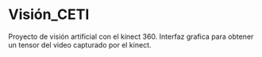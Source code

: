 # Visión_CETI
Proyecto de visión artificial con el kinect 360. Interfaz grafica para obtener un tensor del video capturado por el kinect.
